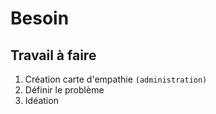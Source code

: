 # Besoin

## Travail à faire 
1. Création carte d'empathie `(administration)`
1. Définir le problème
1. Idéation
